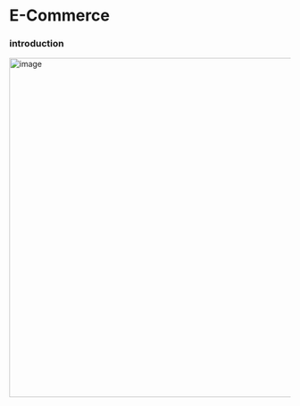 # E-Commerce

### introduction
<img width="539" height="607" alt="image" src="Z:\DEVOPS LAB42\Screenshot 2025-08-01 090816.png" />
